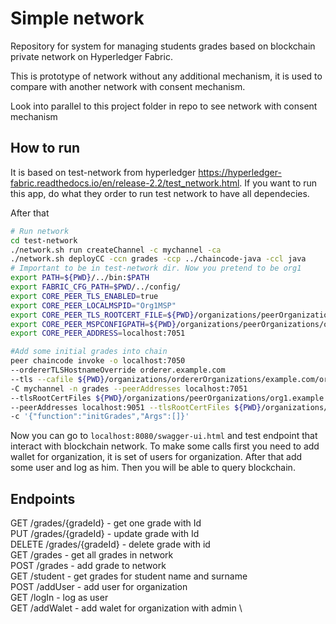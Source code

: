 # Simple network

Repository for system for managing students grades based on blockchain private
network on Hyperledger Fabric.

This is prototype of network without any additional mechanism, 
it is used to compare with another network with consent mechanism. 

Look into parallel to this project folder in repo to see network with 
consent mechanism 

## How to run
It is based on test-network from hyperledger https://hyperledger-fabric.readthedocs.io/en/release-2.2/test_network.html.
If you want to run this app, do what they order to run test network to have all dependecies.

After that
```Bash
# Run network
cd test-network 
./network.sh run createChannel -c mychannel -ca
./network.sh deployCC -ccn grades -ccp ../chaincode-java -ccl java 
# Important to be in test-network dir. Now you pretend to be org1
export PATH=${PWD}/../bin:$PATH
export FABRIC_CFG_PATH=$PWD/../config/
export CORE_PEER_TLS_ENABLED=true
export CORE_PEER_LOCALMSPID="Org1MSP"
export CORE_PEER_TLS_ROOTCERT_FILE=${PWD}/organizations/peerOrganizations/org1.example.com/peers/peer0.org1.example.com/tls/ca.crt
export CORE_PEER_MSPCONFIGPATH=${PWD}/organizations/peerOrganizations/org1.example.com/users/Admin@org1.example.com/msp
export CORE_PEER_ADDRESS=localhost:7051

#Add some initial grades into chain
peer chaincode invoke -o localhost:7050
--ordererTLSHostnameOverride orderer.example.com
--tls --cafile ${PWD}/organizations/ordererOrganizations/example.com/orderers/orderer.example.com/msp/tlscacerts/tlsca.example.com-cert.pem 
-C mychannel -n grades --peerAddresses localhost:7051
--tlsRootCertFiles ${PWD}/organizations/peerOrganizations/org1.example.com/peers/peer0.org1.example.com/tls/ca.crt 
--peerAddresses localhost:9051 --tlsRootCertFiles ${PWD}/organizations/peerOrganizations/org2.example.com/peers/peer0.org2.example.com/tls/ca.crt 
-c '{"function":"initGrades","Args":[]}'
```
Now you can go to `localhost:8080/swagger-ui.html` and test endpoint that interact with blockchain network.
To make some calls first you need to add wallet for organization, it is 
set of users for organization. After that add some user and log as him.
Then you will be able to query blockchain.

## Endpoints 

GET /grades/{gradeId} - get one grade with Id \
PUT /grades/{gradeId} - update grade with Id \
DELETE /grades/{gradeId} - delete grade with id \
GET /grades - get all grades in network \
POST /grades - add grade to network \
GET /student - get grades for student name and surname \
POST /addUser - add user for organization \
GET /logIn - log as user \
GET /addWalet - add walet for organization with admin \